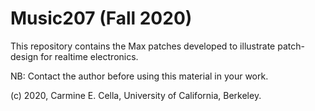 # Music207 (Fall 2020)

This repository contains the Max patches developed to illustrate patch-design for realtime electronics.

NB: Contact the author before using this material in your work.

(c) 2020, Carmine E. Cella, University of California, Berkeley.
